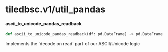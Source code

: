 <a id="tiledbsc.v1/util_pandas"></a>

# tiledbsc.v1/util\_pandas

<a id="tiledbsc.v1/util_pandas.ascii_to_unicode_pandas_readback"></a>

#### ascii\_to\_unicode\_pandas\_readback

```python
def ascii_to_unicode_pandas_readback(df: pd.DataFrame) -> pd.DataFrame
```

Implements the 'decode on read' part of our ASCII/Unicode logic

